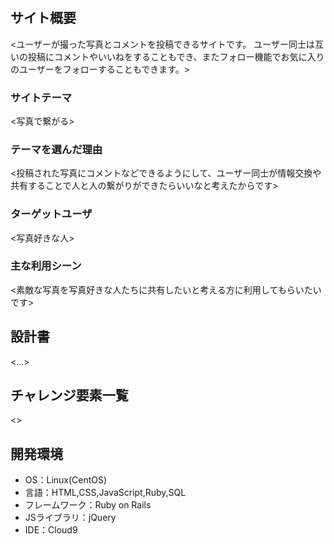 # <pictures>

## サイト概要
<ユーザーが撮った写真とコメントを投稿できるサイトです。
ユーザー同士は互いの投稿にコメントやいいねをすることもでき、またフォロー機能でお気に入りのユーザーをフォローすることもできます。>

### サイトテーマ
<写真で繋がる>

### テーマを選んだ理由
<投稿された写真にコメントなどできるようにして、ユーザー同士が情報交換や共有することで人と人の繋がりができたらいいなと考えたからです>

### ターゲットユーザ
<写真好きな人>

### 主な利用シーン
<素敵な写真を写真好きな人たちに共有したいと考える方に利用してもらいたいです>

## 設計書
<...>

## チャレンジ要素一覧
<>

## 開発環境
- OS：Linux(CentOS)
- 言語：HTML,CSS,JavaScript,Ruby,SQL
- フレームワーク：Ruby on Rails
- JSライブラリ：jQuery
- IDE：Cloud9
